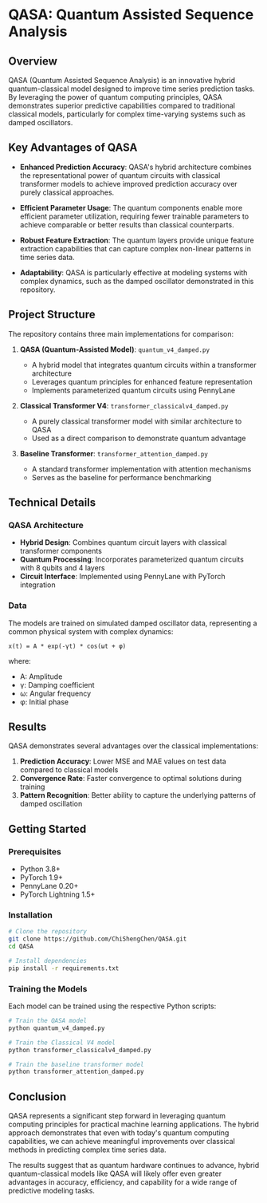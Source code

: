 # QASA: Quantum Assisted Sequence Analysis

## Overview
QASA (Quantum Assisted Sequence Analysis) is an innovative hybrid quantum-classical model designed to improve time series prediction tasks. By leveraging the power of quantum computing principles, QASA demonstrates superior predictive capabilities compared to traditional classical models, particularly for complex time-varying systems such as damped oscillators.

## Key Advantages of QASA

- **Enhanced Prediction Accuracy**: QASA's hybrid architecture combines the representational power of quantum circuits with classical transformer models to achieve improved prediction accuracy over purely classical approaches.
  
- **Efficient Parameter Usage**: The quantum components enable more efficient parameter utilization, requiring fewer trainable parameters to achieve comparable or better results than classical counterparts.
  
- **Robust Feature Extraction**: The quantum layers provide unique feature extraction capabilities that can capture complex non-linear patterns in time series data.
  
- **Adaptability**: QASA is particularly effective at modeling systems with complex dynamics, such as the damped oscillator demonstrated in this repository.

## Project Structure

The repository contains three main implementations for comparison:

1. **QASA (Quantum-Assisted Model)**: `quantum_v4_damped.py`
   - A hybrid model that integrates quantum circuits within a transformer architecture
   - Leverages quantum principles for enhanced feature representation
   - Implements parameterized quantum circuits using PennyLane

2. **Classical Transformer V4**: `transformer_classicalv4_damped.py`
   - A purely classical transformer model with similar architecture to QASA
   - Used as a direct comparison to demonstrate quantum advantage

3. **Baseline Transformer**: `transformer_attention_damped.py`
   - A standard transformer implementation with attention mechanisms
   - Serves as the baseline for performance benchmarking

## Technical Details

### QASA Architecture
- **Hybrid Design**: Combines quantum circuit layers with classical transformer components
- **Quantum Processing**: Incorporates parameterized quantum circuits with 8 qubits and 4 layers
- **Circuit Interface**: Implemented using PennyLane with PyTorch integration

### Data
The models are trained on simulated damped oscillator data, representing a common physical system with complex dynamics:
```
x(t) = A * exp(-γt) * cos(ωt + φ)
```
where:
- A: Amplitude
- γ: Damping coefficient
- ω: Angular frequency
- φ: Initial phase

## Results

QASA demonstrates several advantages over the classical implementations:

1. **Prediction Accuracy**: Lower MSE and MAE values on test data compared to classical models
2. **Convergence Rate**: Faster convergence to optimal solutions during training
3. **Pattern Recognition**: Better ability to capture the underlying patterns of damped oscillation

## Getting Started

### Prerequisites
- Python 3.8+
- PyTorch 1.9+
- PennyLane 0.20+
- PyTorch Lightning 1.5+

### Installation
```bash
# Clone the repository
git clone https://github.com/ChiShengChen/QASA.git
cd QASA

# Install dependencies
pip install -r requirements.txt
```

### Training the Models
Each model can be trained using the respective Python scripts:

```bash
# Train the QASA model
python quantum_v4_damped.py

# Train the Classical V4 model
python transformer_classicalv4_damped.py

# Train the baseline transformer model
python transformer_attention_damped.py
```

## Conclusion

QASA represents a significant step forward in leveraging quantum computing principles for practical machine learning applications. The hybrid approach demonstrates that even with today's quantum computing capabilities, we can achieve meaningful improvements over classical methods in predicting complex time series data.

The results suggest that as quantum hardware continues to advance, hybrid quantum-classical models like QASA will likely offer even greater advantages in accuracy, efficiency, and capability for a wide range of predictive modeling tasks. 